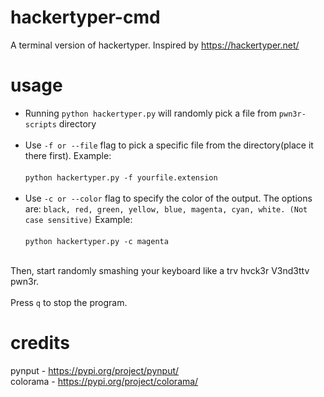 # hackertyper-cmd
A terminal version of hackertyper. Inspired by https://hackertyper.net/
# usage
* Running `python hackertyper.py` will randomly pick a file from `pwn3r-scripts` directory<br><br>
* Use `-f or --file` flag to pick a specific file from the directory(place it there first). Example:<br><br>
`python hackertyper.py -f yourfile.extension`<br><br>
* Use `-c or --color` flag to specify the color of the output. The options are: `black, red, green, yellow, blue, magenta, cyan, white. (Not case sensitive)` Example:<br><br>
`python hackertyper.py -c magenta`<br><br>

Then, start randomly smashing your keyboard like a trv hvck3r V3nd3ttv pwn3r.<br><br>
Press `q` to stop the program.
# credits
pynput - https://pypi.org/project/pynput/ <br>
colorama - https://pypi.org/project/colorama/